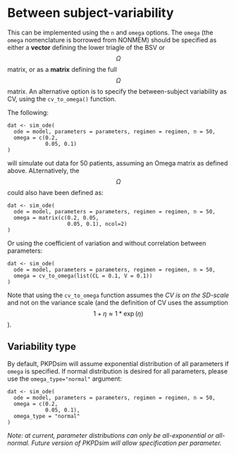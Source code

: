# Between subject-variability

This can be implemented using the `n` and `omega` options. The `omega` (the `omega` nomenclature is borrowed from NONMEM) should be specified as either a **vector** defining the lower triagle of the BSV or $$\Omega$$ matrix, or as a **matrix** defining the full $$\Omega$$ matrix. An alternative option is to specify the between-subject variability as CV, using the `cv_to_omega()` function.

The following:

    dat <- sim_ode(
      ode = model, parameters = parameters, regimen = regimen, n = 50,
      omega = c(0.2,
                0.05, 0.1)
    )

will simulate out data for 50 patients, assuming an Omega matrix as defined above. ALternatively, the $$\Omega$$ could also have been defined as:

    dat <- sim_ode(
      ode = model, parameters = parameters, regimen = regimen, n = 50,
      omega = matrix(c(0.2, 0.05,
                       0.05, 0.1), ncol=2)
    )

Or using the coefficient of variation and without correlation between parameters:

    dat <- sim_ode(
      ode = model, parameters = parameters, regimen = regimen, n = 50,
      omega = cv_to_omega(list(CL = 0.1, V = 0.1))
    )

Note that using the `cv_to_omega` function assumes the *CV is on the SD-scale* and not on the variance scale (and the definition of CV uses the assumption $$1 + \eta \approx 1 * \exp(\eta)$$).


## Variability type

By default, PKPDsim will assume exponential distribution of all parameters if `omega` is specified. If normal distribution is desired for all parameters, please use the `omega_type="normal"` argument:

    dat <- sim_ode(
      ode = model, parameters = parameters, regimen = regimen, n = 50,
      omega = c(0.2,
                0.05, 0.1),
      omega_type = "normal"
    )

*Note: at current, parameter distributions can only be all-exponential or all-normal. Future version of PKPDsim will allow specification per parameter.*
